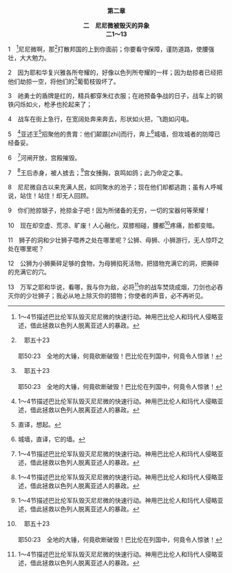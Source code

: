 <p style="text-align:center;font-weight:bold;">第二章</p>

<p style="text-align:center;font-weight:bold;">二　尼尼微被毁灭的异象<br>二1～13</p>

1　[^1]尼尼微啊，那[^a]打散邦国的上到你面前；你要看守保障，谨防道路，使腰强壮，大大勉力。

[^1]:1～4节描述巴比伦军队毁灭尼尼微的快速行动。神用巴比伦人和玛代人侵略亚述，借此拯救以色列人脱离亚述人的暴政。

[^a]:　耶五十23<br><br>耶50:23　全地的大锤，何竟砍断破毁！巴比伦在列国中，何竟令人惊骇！

2　因为耶和华复兴雅各所夸耀的，好像以色列所夸耀的一样；因为劫掠者已经把他们劫掠一空，将他们的[^a]葡萄枝毁坏了。

[^a]:　诗八十8；12；何十1<br><br>诗80:8　你从埃及挪出一棵葡萄树，赶出外邦人，把这树栽上。<br><br>诗80:12　你为何拆毁这树的篱笆，任凭一切过路的人摘取？<br><br>何10:1　以色列是茂盛的葡萄树，结果繁多。他的果子越多，就越增添祭坛；地土越肥美，就越造美好的柱像。

3　祂勇士的盾牌是红的，精兵都穿朱红衣服；在祂预备争战的日子，战车上的钢铁闪烁如火，枪矛也抡起来了；

4　战车在街上急行，在宽阔处奔来奔去，形状如火把，飞跑如闪电。

5　[^1]亚述王[^2]招聚他的贵胄：他们颠踬[zhì]而行，奔上[^3]城墙，但攻城者的防障已经备妥。

[^1]:直译，他。

[^2]:直译，想起。

[^3]:城墙，直译，它的墙。

6　[^1]河闸开放，宫殿摧毁。

[^1]:这与一8所提到泛滥的洪水有关。尼尼微建造在底格里斯河旁，这是尼尼微城的保护。主前六一二年，玛代人和巴比伦人一同来攻击尼尼微；他们找到方法把河闸打开，就用洪水冲没全城。

7　[^1]王后赤身，被人掳去；[^1]宫女捶胸，哀鸣如鸽；此乃命定之事。

[^1]:王后，直译，她。宫女，直译，她的使女。

8　尼尼微自古以来充满人民，如同聚水的池子；现在他们却都逃跑；虽有人呼喊说，站住！站住！却无人回顾。

9　你们抢掠银子，抢掠金子吧！因为所储备的无穷，一切的宝器何等荣耀！

10　现在却空虚、荒凉、旷废！人心融化，双膝相碰，腰都[^a]疼痛，脸都变暗。

[^a]:　耶三十6；珥二6<br><br>耶30:6　你们且访问看看，男人能生产吗？我怎么看见每个男人都用手掐腰，像临产的妇人，脸面都变苍白了呢？<br><br>珥2:6　他们一出现，众民翻绞痛苦，脸都变暗。

11　狮子的洞和少壮狮子喂养之处在哪里呢？公狮、母狮、小狮游行，无人惊吓之处在哪里呢？

12　公狮为小狮撕碎足够的食物，为母狮掐死活物，把猎物充满它的洞，把撕碎的充满它的穴。

13　万军之耶和华说，看哪，我与你为敌，必将[^1]你的战车焚烧成烟，刀剑也必吞灭你的少壮狮子；我必从地上除灭你的猎物；你使者的声音，必不再听见。

[^1]:直译，她。


